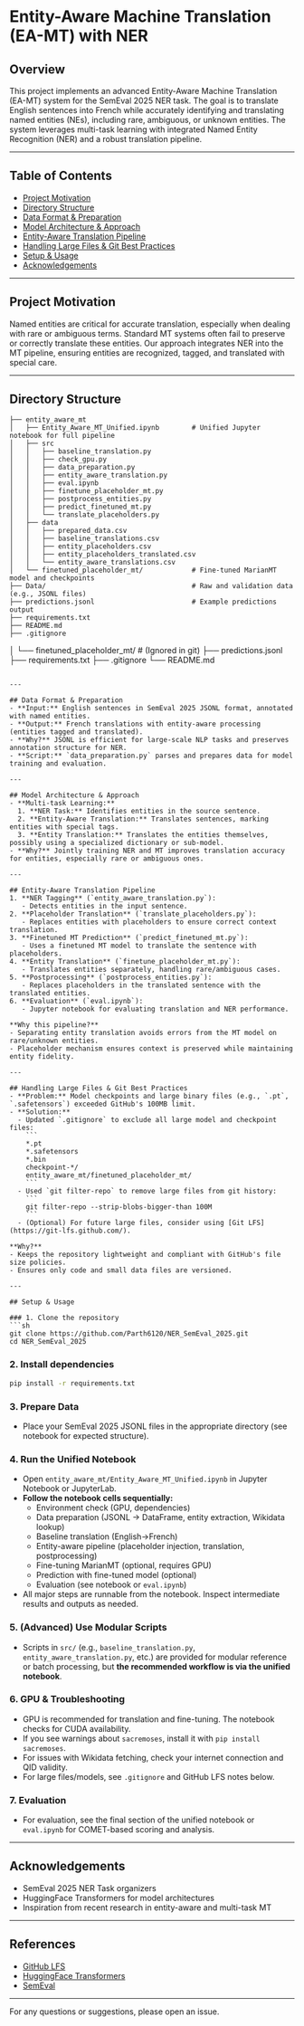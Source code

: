 # Entity-Aware Machine Translation (EA-MT) with NER

## Overview
This project implements an advanced Entity-Aware Machine Translation (EA-MT) system for the SemEval 2025 NER task. The goal is to translate English sentences into French while accurately identifying and translating named entities (NEs), including rare, ambiguous, or unknown entities. The system leverages multi-task learning with integrated Named Entity Recognition (NER) and a robust translation pipeline.

---

## Table of Contents
- [Project Motivation](#project-motivation)
- [Directory Structure](#directory-structure)
- [Data Format & Preparation](#data-format--preparation)
- [Model Architecture & Approach](#model-architecture--approach)
- [Entity-Aware Translation Pipeline](#entity-aware-translation-pipeline)
- [Handling Large Files & Git Best Practices](#handling-large-files--git-best-practices)
- [Setup & Usage](#setup--usage)
- [Acknowledgements](#acknowledgements)

---

## Project Motivation
Named entities are critical for accurate translation, especially when dealing with rare or ambiguous terms. Standard MT systems often fail to preserve or correctly translate these entities. Our approach integrates NER into the MT pipeline, ensuring entities are recognized, tagged, and translated with special care.

---

## Directory Structure
```
├── entity_aware_mt
│   ├── Entity_Aware_MT_Unified.ipynb        # Unified Jupyter notebook for full pipeline
│   ├── src
│   │   ├── baseline_translation.py
│   │   ├── check_gpu.py
│   │   ├── data_preparation.py
│   │   ├── entity_aware_translation.py
│   │   ├── eval.ipynb
│   │   ├── finetune_placeholder_mt.py
│   │   ├── postprocess_entities.py
│   │   ├── predict_finetuned_mt.py
│   │   └── translate_placeholders.py
│   ├── data
│   │   ├── prepared_data.csv
│   │   ├── baseline_translations.csv
│   │   ├── entity_placeholders.csv
│   │   ├── entity_placeholders_translated.csv
│   │   └── entity_aware_translations.csv
│   └── finetuned_placeholder_mt/            # Fine-tuned MarianMT model and checkpoints
├── Data/                                    # Raw and validation data (e.g., JSONL files)
├── predictions.jsonl                        # Example predictions output
├── requirements.txt
├── README.md
├── .gitignore
```
│   └── finetuned_placeholder_mt/  # (Ignored in git)
├── predictions.jsonl
├── requirements.txt
├── .gitignore
└── README.md
```

---

## Data Format & Preparation
- **Input:** English sentences in SemEval 2025 JSONL format, annotated with named entities.
- **Output:** French translations with entity-aware processing (entities tagged and translated).
- **Why?** JSONL is efficient for large-scale NLP tasks and preserves annotation structure for NER.
- **Script:** `data_preparation.py` parses and prepares data for model training and evaluation.

---

## Model Architecture & Approach
- **Multi-task Learning:**
  1. **NER Task:** Identifies entities in the source sentence.
  2. **Entity-Aware Translation:** Translates sentences, marking entities with special tags.
  3. **Entity Translation:** Translates the entities themselves, possibly using a specialized dictionary or sub-model.
- **Why?** Jointly training NER and MT improves translation accuracy for entities, especially rare or ambiguous ones.

---

## Entity-Aware Translation Pipeline
1. **NER Tagging** (`entity_aware_translation.py`):
   - Detects entities in the input sentence.
2. **Placeholder Translation** (`translate_placeholders.py`):
   - Replaces entities with placeholders to ensure correct context translation.
3. **Finetuned MT Prediction** (`predict_finetuned_mt.py`):
   - Uses a finetuned MT model to translate the sentence with placeholders.
4. **Entity Translation** (`finetune_placeholder_mt.py`):
   - Translates entities separately, handling rare/ambiguous cases.
5. **Postprocessing** (`postprocess_entities.py`):
   - Replaces placeholders in the translated sentence with the translated entities.
6. **Evaluation** (`eval.ipynb`):
   - Jupyter notebook for evaluating translation and NER performance.

**Why this pipeline?**
- Separating entity translation avoids errors from the MT model on rare/unknown entities.
- Placeholder mechanism ensures context is preserved while maintaining entity fidelity.

---

## Handling Large Files & Git Best Practices
- **Problem:** Model checkpoints and large binary files (e.g., `.pt`, `.safetensors`) exceeded GitHub's 100MB limit.
- **Solution:**
  - Updated `.gitignore` to exclude all large model and checkpoint files:
    ```
    *.pt
    *.safetensors
    *.bin
    checkpoint-*/
    entity_aware_mt/finetuned_placeholder_mt/
    ```
  - Used `git filter-repo` to remove large files from git history:
    ```
    git filter-repo --strip-blobs-bigger-than 100M
    ```
  - (Optional) For future large files, consider using [Git LFS](https://git-lfs.github.com/).

**Why?**
- Keeps the repository lightweight and compliant with GitHub's file size policies.
- Ensures only code and small data files are versioned.

---

## Setup & Usage

### 1. Clone the repository
```sh
git clone https://github.com/Parth6120/NER_SemEval_2025.git
cd NER_SemEval_2025
```

### 2. Install dependencies
```sh
pip install -r requirements.txt
```

### 3. Prepare Data
- Place your SemEval 2025 JSONL files in the appropriate directory (see notebook for expected structure).

### 4. Run the Unified Notebook
- Open `entity_aware_mt/Entity_Aware_MT_Unified.ipynb` in Jupyter Notebook or JupyterLab.
- **Follow the notebook cells sequentially:**
    - Environment check (GPU, dependencies)
    - Data preparation (JSONL → DataFrame, entity extraction, Wikidata lookup)
    - Baseline translation (English→French)
    - Entity-aware pipeline (placeholder injection, translation, postprocessing)
    - Fine-tuning MarianMT (optional, requires GPU)
    - Prediction with fine-tuned model (optional)
    - Evaluation (see notebook or `eval.ipynb`)
- All major steps are runnable from the notebook. Inspect intermediate results and outputs as needed.

### 5. (Advanced) Use Modular Scripts
- Scripts in `src/` (e.g., `baseline_translation.py`, `entity_aware_translation.py`, etc.) are provided for modular reference or batch processing, but **the recommended workflow is via the unified notebook**.

### 6. GPU & Troubleshooting
- GPU is recommended for translation and fine-tuning. The notebook checks for CUDA availability.
- If you see warnings about `sacremoses`, install it with `pip install sacremoses`.
- For issues with Wikidata fetching, check your internet connection and QID validity.
- For large files/models, see `.gitignore` and GitHub LFS notes below.

### 7. Evaluation
- For evaluation, see the final section of the unified notebook or `eval.ipynb` for COMET-based scoring and analysis.

---

## Acknowledgements
- SemEval 2025 NER Task organizers
- HuggingFace Transformers for model architectures
- Inspiration from recent research in entity-aware and multi-task MT

---

## References
- [GitHub LFS](https://git-lfs.github.com/)
- [HuggingFace Transformers](https://huggingface.co/transformers/)
- [SemEval](https://semeval.github.io/)

---

For any questions or suggestions, please open an issue.